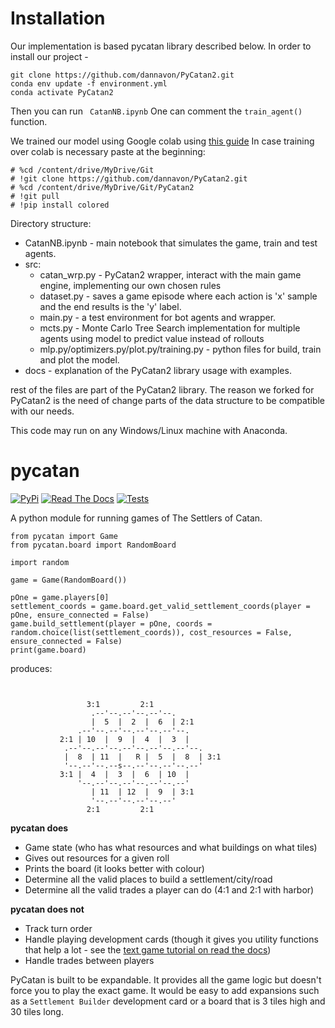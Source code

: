 # Installation
Our implementation is based pycatan library described below.
In order to install our project - 
```
git clone https://github.com/dannavon/PyCatan2.git
conda env update -f environment.yml
conda activate PyCatan2
```
Then you can run 
``` CatanNB.ipynb```
One can comment the <code>train_agent()</code> function.

We trained our model using Google colab using [this guide](https://medium.com/analytics-vidhya/how-to-use-google-colab-with-github-via-google-drive-68efb23a42d) 
In case training over colab is necessary paste at the beginning:
```
# %cd /content/drive/MyDrive/Git
# !git clone https://github.com/dannavon/PyCatan2.git
# %cd /content/drive/MyDrive/Git/PyCatan2
# !git pull
# !pip install colored
```

Directory structure:
* CatanNB.ipynb - main notebook that simulates the game, train and test agents.
* src:
  * catan_wrp.py - PyCatan2 wrapper, interact with the main game engine, implementing our own chosen rules
  * dataset.py - saves a game episode where each action is 'x' sample and the end results is the 'y' label.
  * main.py - a test environment for bot agents and wrapper.
  * mcts.py - Monte Carlo Tree Search implementation for multiple agents using model to predict value instead of rollouts
  * mlp.py/optimizers.py/plot.py/training.py - python files for build, train and plot the model.
* docs - explanation of the PyCatan2 library usage with examples.

rest of the files are part of the PyCatan2 library.
The reason we forked for PyCatan2 is the need of change parts of the data structure to be compatible with our needs.

This code may run on any Windows/Linux machine with Anaconda.


# pycatan

[![PyPi](https://img.shields.io/pypi/v/pycatan.svg)](https://pypi.org/project/pycatan/#description)
[![Read The Docs](https://readthedocs.org/projects/pycatan/badge)](https://pycatan.readthedocs.io/en/latest/index.html)
[![Tests](https://github.com/josefwaller/PyCatan2/actions/workflows/tests.yaml/badge.svg)](https://github.com/josefwaller/PyCatan2/actions/workflows/tests.yaml)

A python module for running games of The Settlers of Catan.

```
from pycatan import Game
from pycatan.board import RandomBoard

import random

game = Game(RandomBoard())

pOne = game.players[0]
settlement_coords = game.board.get_valid_settlement_coords(player = pOne, ensure_connected = False)
game.build_settlement(player = pOne, coords = random.choice(list(settlement_coords)), cost_resources = False, ensure_connected = False)
print(game.board)
```

produces:
```


                 3:1         2:1
                  .--'--.--'--.--'--.
                  |  5  |  2  |  6  | 2:1
               .--'--.--'--.--'--.--'--.
           2:1 | 10  |  9  |  4  |  3  |
            .--'--.--'--.--'--.--'--.--'--.
            |  8  | 11  |   R |  5  |  8  | 3:1
            '--.--'--.--s--.--'--.--'--.--'
           3:1 |  4  |  3  |  6  | 10  |
               '--.--'--.--'--.--'--.--'
                  | 11  | 12  |  9  | 3:1
                  '--.--'--.--'--.--'
                 2:1         2:1
```

**pycatan does**

* Game state (who has what resources and what buildings on what tiles)
* Gives out resources for a given roll
* Prints the board (it looks better with colour)
* Determine all the valid places to build a settlement/city/road
* Determine all the valid trades a player can do (4:1 and 2:1 with harbor)

**pycatan does not**
* Track turn order
* Handle playing development cards (though it gives you utility functions that help a lot - see the [text game tutorial on read the docs](https://pycatan.readthedocs.io/en/latest/tutorial.html#part-5-development-cards))
* Handle trades between players

PyCatan is built to be expandable. It provides all the game logic but doesn't force you to play the exact game.
It would be easy to add expansions such as a `Settlement Builder` development card or a board that is 3 tiles high and 30 tiles long.
